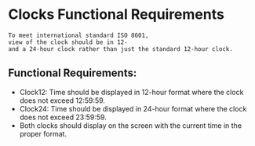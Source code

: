 # Clocks Functional Requirements

    To meet international standard ISO 8601,
    view of the clock should be in 12-
    and a 24-hour clock rather than just the standard 12-hour clock.

## Functional Requirements:
   - Clock12: Time should be displayed in 12-hour format where the clock does not exceed 12:59:59.
   - Clock24: Time should be displayed in 24-hour format where the clock does not exceed 23:59:59.
   - Both clocks should display on the screen with the current time in the proper format.